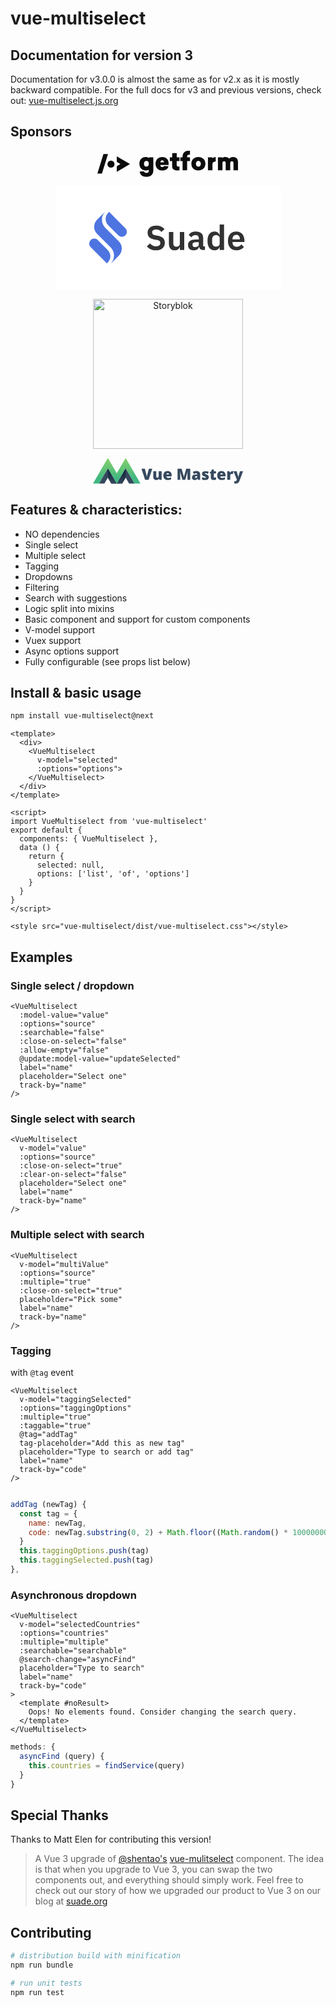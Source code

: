 # vue-multiselect

## Documentation for version 3

Documentation for v3.0.0 is almost the same as for v2.x as it is mostly backward compatible. For the full docs for v3 and previous versions, check out: [vue-multiselect.js.org](https://vue-multiselect.js.org/#sub-getting-started)

## Sponsors

<p align="center">
  <a href="https://getform.io/" target="_blank">
    <svg width="226" height="42" viewBox="0 0 113 21" xmlns="http://www.w3.org/2000/svg"><g fill="#0c0c0c" fill-rule="nonzero"><path d="M0 18.23L4.858 2.682h3.65L3.65 18.198zM15.54 16.84v-4.477l2.912-1.724-2.912-1.723V4.468l10.555 6.17z"></path><circle cx="10.89" cy="10.723" r="2.83"></circle><path d="M33.608 10.401c0-1.607.462-2.913 1.385-3.918.924-1.005 2.128-1.507 3.613-1.507 1.133 0 2.04.301 2.722.904v-.679h3.43v10.635c0 1.51-.49 2.723-1.471 3.64-.981.918-2.296 1.377-3.943 1.377-1.678 0-2.974-.37-3.888-1.108-.915-.739-1.466-1.762-1.654-3.07l3.627-.124c.023.352.208.674.501.871.301.21.724.314 1.268.314.609 0 1.084-.14 1.424-.417.341-.278.511-.696.511-1.254v-.987c-.642.48-1.485.719-2.527.719-1.485 0-2.69-.5-3.613-1.501s-1.385-2.3-1.385-3.895zm3.665 0c0 .72.175 1.28.525 1.682a1.96 1.96 0 002.81.02c.363-.423.55-.97.525-1.526v-.38a2.194 2.194 0 00-.525-1.526 1.956 1.956 0 00-2.81.025c-.349.405-.524.973-.525 1.705zM48.037 14.34c-.995-.973-1.492-2.286-1.492-3.939s.494-2.97 1.482-3.95c.988-.983 2.285-1.474 3.893-1.474 1.53 0 2.758.46 3.685 1.381.926.92 1.39 2.2 1.39 3.84v1.176h-6.608c-.022.43.111.852.375 1.192.249.294.63.441 1.142.441.7 0 1.143-.265 1.333-.797l3.651.17a3.604 3.604 0 01-1.628 2.485c-.919.62-2.003.928-3.252.927-1.657.003-2.98-.48-3.971-1.452zm2.35-5.095h2.926a1.85 1.85 0 00-.393-1.171 1.316 1.316 0 00-1.055-.423 1.334 1.334 0 00-1.045.428 1.88 1.88 0 00-.433 1.167v-.001zM57.96 8.306V5.201h1.896l.02-3.335H63.5l-.018 3.335h2.206v3.105H63.47l-.019 2.993c-.022.384.127.758.408 1.02.266.243.614.377.975.375.287 0 .573-.027.855-.078v3.056c-.58.073-1.165.113-1.75.12-1.283 0-2.293-.302-3.028-.907-.736-.605-1.101-1.51-1.097-2.714l.022-3.865H57.96zM66.379 8.306V5.201h1.793v-.675c0-1.358.434-2.452 1.304-3.282C70.345.414 71.494 0 72.923 0c.388-.003.774.025 1.157.086V3.17a3.918 3.918 0 00-.746-.058c-.4-.015-.792.12-1.097.38a1.208 1.208 0 00-.437.952V5.2h2.275v3.105h-2.282v7.267h-3.621V8.306h-1.793zM75.177 10.401c0-1.613.522-2.919 1.567-3.918 1.045-.998 2.391-1.499 4.039-1.501 1.652 0 3.005.5 4.059 1.501 1.053 1.001 1.58 2.307 1.58 3.918 0 1.614-.527 2.917-1.58 3.909-1.054.991-2.407 1.487-4.06 1.487a6.156 6.156 0 01-2.894-.666 4.858 4.858 0 01-1.993-1.901 5.51 5.51 0 01-.718-2.829zm3.665 0c0 .707.177 1.264.53 1.672.353.409.872.634 1.41.613a1.812 1.812 0 001.444-.608c.354-.404.53-.963.53-1.677-.001-.713-.177-1.28-.527-1.7a1.805 1.805 0 00-1.443-.613 1.763 1.763 0 00-1.419.618c-.35.412-.526.978-.525 1.695zM88.446 15.573V5.2h3.5v.875c.596-.649 1.507-.973 2.731-.972v3.5c-.796 0-1.43.19-1.9.573a1.9 1.9 0 00-.705 1.555v4.84h-3.626zM96.446 15.573V5.2h3.423v.721c.505-.627 1.315-.94 2.43-.94 1.433 0 2.502.474 3.209 1.423.686-.949 1.688-1.423 3.004-1.423 1.23 0 2.201.36 2.915 1.08.714.72 1.07 1.74 1.07 3.062v6.449h-3.626V9.99c0-1.074-.418-1.611-1.254-1.611a1.208 1.208 0 00-.992.416c-.228.28-.341.684-.34 1.215v5.562h-3.626V9.99c0-1.074-.425-1.611-1.273-1.611a1.183 1.183 0 00-.978.416c-.222.28-.335.684-.335 1.215v5.562h-3.627z"></path></g></svg>
  </a>
</p>

<p align="center">
  <a href="https://suade.org/" target="_blank">
    <svg width="361" height="167" viewBox="0 0 361 167" fill="none" xmlns="http://www.w3.org/2000/svg">
      <rect width="360.455" height="166.606" fill="white"/>
      <rect x="41.9138" y="41.9135" width="276.628" height="82.7789" fill="white"/>
      <path d="M160.526 103.348C169.713 103.348 174.939 98.3971 174.939 91.1356C174.939 84.8093 171.308 81.3436 163.551 79.9683L159.976 79.3082C156.29 78.6481 154.64 77.4378 154.64 74.5222C154.64 71.6616 156.785 70.0113 160.911 70.0113C164.982 70.0113 167.622 71.6066 169.493 73.9721L174.444 69.2962C171.363 65.6104 167.072 63.63 161.296 63.63C152.714 63.63 147.378 68.0859 147.378 74.9623C147.378 81.2336 151.119 84.9194 158.875 86.1296L162.506 86.6797C166.522 87.3949 167.732 88.9902 167.732 91.5757C167.732 94.8214 165.422 96.9668 160.966 96.9668C157.005 96.9668 153.759 95.3165 151.119 92.2359L146.223 96.9668C149.469 100.763 153.979 103.348 160.526 103.348Z" fill="#323232"/>
      <path d="M198.942 102.688H205.983V73.9721H198.942V92.951C198.942 96.0316 196.136 97.517 193.331 97.517C189.975 97.517 188.49 95.3715 188.49 91.4107V73.9721H181.448V92.1258C181.448 99.2773 184.749 103.348 190.635 103.348C195.366 103.348 197.676 100.763 198.667 97.902H198.942V102.688Z" fill="#323232"/>
      <path d="M221.215 103.348C225.506 103.348 228.642 101.423 229.577 97.737H229.907C230.347 100.708 232.217 102.688 235.243 102.688H239.149V97.0769H236.288V83.5441C236.288 76.9977 232.162 73.312 224.406 73.312C218.63 73.312 215.274 75.5124 213.184 78.8131L217.364 82.5539C218.74 80.5735 220.61 78.9231 223.911 78.9231C227.652 78.9231 229.247 80.7935 229.247 83.9842V86.0746H224.351C216.539 86.0746 212.083 88.9902 212.083 94.8764C212.083 99.9925 215.384 103.348 221.215 103.348ZM223.581 98.2321C220.83 98.2321 219.235 97.0769 219.235 94.7664V93.8312C219.235 91.5757 221.05 90.3105 224.736 90.3105H229.247V94.1063C229.247 96.8018 226.716 98.2321 223.581 98.2321Z" fill="#323232"/>
      <path d="M262.671 102.688H269.713V61.9797H262.671V78.7031H262.396C261.406 75.4024 258.271 73.312 254.475 73.312C247.268 73.312 243.252 78.7031 243.252 88.2751C243.252 97.902 247.268 103.348 254.475 103.348C258.271 103.348 261.351 101.148 262.396 97.902H262.671V102.688ZM256.73 97.517C253.099 97.517 250.624 94.8764 250.624 90.8056V85.8546C250.624 81.7837 253.099 79.0882 256.73 79.0882C260.086 79.0882 262.671 80.9035 262.671 83.7091V92.841C262.671 95.8116 260.086 97.517 256.73 97.517Z" fill="#323232"/>
      <path d="M289.44 103.348C294.777 103.348 298.957 101.313 301.323 98.0671L297.527 93.8312C295.767 96.0867 293.676 97.737 290.211 97.737C285.59 97.737 283.224 94.9314 283.224 90.8056V90.0904H302.313V87.78C302.313 79.9133 298.187 73.312 289.22 73.312C280.804 73.312 275.908 79.1982 275.908 88.2751C275.908 97.4619 280.969 103.348 289.44 103.348ZM289.33 78.5931C292.961 78.5931 294.997 81.2886 294.997 85.2494V85.7445H283.224V85.3044C283.224 81.3436 285.645 78.5931 289.33 78.5931Z" fill="#323232"/>
      <path d="M85.7387 41.8386L111.847 67.9467C114.981 71.0813 114.981 76.1634 111.847 79.298C108.712 82.4326 103.63 82.4326 100.495 79.298L84.3587 63.1613C78.8517 57.6543 78.8517 48.7256 84.3587 43.2185L85.7387 41.8386Z" fill="#4D74E0"/>
      <path fill-rule="evenodd" clip-rule="evenodd" d="M79.8782 67.5258C79.8391 67.4874 79.8001 67.4487 79.7612 67.4099L79.7582 67.4068L79.7551 67.4038C72.4991 60.1445 72.5001 48.3775 79.7582 41.1195C79.798 41.0796 79.838 41.04 79.8782 41.0005L79.8777 41L79.7582 41.1195L66.6145 54.2632C60.3453 60.5323 60.3453 70.6967 66.6145 76.9659L88.1223 98.4737L88.1218 98.4742C88.1619 98.5136 88.2019 98.5533 88.2418 98.5932C95.5009 105.852 95.5009 117.621 88.2418 124.881C88.2019 124.92 88.1619 124.96 88.1218 124.999L88.1223 125L88.2418 124.881L101.385 111.737C107.655 105.468 107.655 95.3033 101.385 89.0341L79.8777 67.5263L79.8782 67.5258Z" fill="#4D74E0"/>
      <path d="M82.2343 124.17L56.328 98.2638C53.1935 95.1292 53.1935 90.047 56.328 86.9124C59.4626 83.7778 64.5448 83.7778 67.6794 86.9124L83.6776 102.911C89.1497 108.383 89.1497 117.255 83.6776 122.727L82.2343 124.17Z" fill="#4D74E0"/>
    </svg>
  </a>
</p>

<p align="center">
  <a href="https://www.storyblok.com/developers?utm_source=newsletter&utm_medium=logo&utm_campaign=vuejs-newsletter" target="_blank">
    <img src="https://a.storyblok.com/f/51376/3856x824/fea44d52a9/colored-full.png" alt="Storyblok" width="240px">
  </a>
</p>

<p align="center">
  <a href="https://www.vuemastery.com/" target="_blank">
    <svg width="240" height="42" viewBox="0 0 480 84" fill="none" xmlns="http://www.w3.org/2000/svg">
    <g clip-path="url(#clip0)">
    <path d="M36.5 83.1L47.5 64.1L58.5 83.1H76L47.5 33.8L19 83.1H36.5Z" fill="#36495E"/>
    <path d="M47.5 33.8V64.1L58.5 83.1H76L47.5 33.8Z" fill="url(#paint0_linear)"/>
    <path d="M115.5 83.1L104.5 64.1L93.5 83.1H76L104.5 33.8L133 83.1H115.5Z" fill="#36495E"/>
    <path d="M104.5 33.8V64.1L93.5 83.1H76L104.5 33.8Z" fill="url(#paint1_linear)"/>
    <path d="M104.5 0.900024L76 50.2L47.5 0.900024L0 83.1H19L47.5 33.8L76 83.1L104.5 33.8L133 83.1H152L104.5 0.900024Z" fill="url(#paint2_linear)"/>
    <path d="M178.9 35.6H189.7L178 71.2H166.7L155.1 35.6H165.9L170.7 53.6C171.7 57.6 172.3 60.4 172.4 62C172.5 60.9 172.7 59.4 173.1 57.7C173.4 56 173.7 54.7 174 53.7L178.9 35.6Z" fill="#36495E"/>
    <path d="M212.6 71.2L211.4 67.8H210.8C210 69.1 208.9 70 207.5 70.7C206.1 71.4 204.4 71.7 202.5 71.7C199.5 71.7 197.1 70.8 195.4 69.1C193.7 67.3 192.9 64.9 192.9 61.6V43.6H202.4V58.7C202.4 60.5 202.7 61.9 203.2 62.8C203.7 63.7 204.5 64.2 205.7 64.2C207.3 64.2 208.5 63.6 209.2 62.3C209.9 61 210.2 58.8 210.2 55.8V43.6H219.7V71.2H212.6Z" fill="#36495E"/>
    <path d="M239.6 71.6999C235 71.6999 231.4 70.5 228.9 68C226.4 65.6 225.1 62.0999 225.1 57.5999C225.1 52.8999 226.3 49.4 228.6 46.9C231 44.4 234.3 43.2 238.7 43.2C242.9 43.2 246.1 44.3 248.3 46.4C250.6 48.6 251.7 51.6999 251.7 55.7999V60H234.7C234.8 61.5 235.3 62.6999 236.4 63.5999C237.5 64.4999 238.9 64.9 240.7 64.9C242.4 64.9 243.9 64.7 245.3 64.4C246.7 64.1 248.2 63.4999 249.9 62.7999V69.5999C248.4 70.3999 246.9 70.8999 245.3 71.1999C243.7 71.4999 241.8 71.6999 239.6 71.6999ZM239.1 49.5999C238 49.5999 237 50 236.3 50.7C235.5 51.4 235.1 52.5 235 54H243.2C243.2 52.7 242.8 51.5999 242.1 50.7999C241.4 49.9999 240.3 49.5999 239.1 49.5999Z" fill="#36495E"/>
    <path d="M286.1 71.2L278.8 45.6H278.6C278.9 50 279.1 53.4 279.1 55.8V71.2H270.6V35.6H283.4L290.8 60.8H291L298.3 35.6H311.1V71.2H302.3V55.6C302.3 54.8 302.3 53.9 302.3 52.9C302.3 51.9 302.4 49.5 302.6 45.6H302.4L295.2 71.2H286.1Z" fill="#36495E"/>
    <path d="M336.2 71.1999L334.4 67.5999H334.2C332.9 69.1999 331.6 70.3 330.3 70.9C329 71.5 327.3 71.8 325.1 71.8C322.5 71.8 320.5 71 319 69.5C317.5 67.9 316.8 65.8 316.8 62.9C316.8 60 317.8 57.7999 319.9 56.2999C321.9 54.8999 324.9 54.1 328.8 53.9L333.4 53.7999V53.4C333.4 51.1 332.3 50 330 50C328 50 325.4 50.7 322.3 52L319.6 45.7C322.8 44 326.9 43.2 331.8 43.2C335.3 43.2 338.1 44.0999 340 45.7999C341.9 47.5999 342.9 49.9999 342.9 53.0999V71.1999H336.2V71.1999ZM329.1 64.9C330.3 64.9 331.2 64.4999 332.1 63.7999C333 63.0999 333.3 62.1 333.3 61V58.9L331.1 59C328 59.1 326.4 60.3 326.4 62.5C326.4 64.1 327.3 64.9 329.1 64.9Z" fill="#36495E"/>
    <path d="M370.5 62.6999C370.5 65.6999 369.5 67.8999 367.5 69.3999C365.5 70.8999 362.6 71.6999 358.8 71.6999C356.8 71.6999 355 71.5999 353.5 71.3999C352 71.1999 350.5 70.7999 348.9 70.1999V62.5999C350.4 63.1999 352 63.7999 353.8 64.1999C355.6 64.5999 357.1 64.7999 358.5 64.7999C360.6 64.7999 361.6 64.2999 361.6 63.3999C361.6 62.8999 361.3 62.4999 360.7 62.0999C360.1 61.6999 358.5 60.9999 355.7 59.8999C353.2 58.8999 351.4 57.6999 350.4 56.3999C349.4 55.0999 348.9 53.3999 348.9 51.3999C348.9 48.7999 349.9 46.7999 351.9 45.3999C353.9 43.9999 356.7 43.2999 360.3 43.2999C362.1 43.2999 363.8 43.4999 365.4 43.8999C367 44.2999 368.7 44.8999 370.4 45.5999L367.8 51.6999C366.5 51.0999 365.2 50.6999 363.8 50.2999C362.4 49.8999 361.2 49.6999 360.3 49.6999C358.7 49.6999 358 50.0999 358 50.7999C358 51.2999 358.3 51.6999 358.8 51.9999C359.3 52.2999 360.9 52.9999 363.5 53.9999C365.4 54.7999 366.9 55.5999 367.8 56.2999C368.7 56.9999 369.4 57.9999 369.9 58.9999C370.4 59.9999 370.5 61.1999 370.5 62.6999Z" fill="#36495E"/>
    <path d="M389.3 64.1C390.6 64.1 392.1 63.8 393.9 63.2V70.1C392.6 70.7 391.4 71 390.2 71.3C389 71.5 387.7 71.7 386.1 71.7C382.9 71.7 380.6 70.9 379.2 69.4C377.8 67.8 377.1 65.4 377.1 62.2V50.7H373.8V46.8L378 43.8L380.5 38H386.7V43.5H393.5V50.6H386.7V61.3C386.7 63.3 387.6 64.1 389.3 64.1Z" fill="#36495E"/>
    <path d="M412 71.6999C407.4 71.6999 403.8 70.5 401.3 68C398.8 65.6 397.5 62.0999 397.5 57.5999C397.5 52.8999 398.7 49.4 401 46.9C403.4 44.4 406.7 43.2 411.1 43.2C415.3 43.2 418.5 44.3 420.7 46.4C423 48.6 424.1 51.6999 424.1 55.7999V60H407.1C407.2 61.5 407.7 62.6999 408.8 63.5999C409.9 64.4999 411.3 64.9 413.1 64.9C414.8 64.9 416.3 64.7 417.7 64.4C419.1 64.1 420.6 63.4999 422.3 62.7999V69.5999C420.8 70.3999 419.3 70.8999 417.7 71.1999C416.1 71.4999 414.2 71.6999 412 71.6999ZM411.5 49.5999C410.4 49.5999 409.4 50 408.7 50.7C407.9 51.4 407.5 52.5 407.4 54H415.6C415.6 52.7 415.2 51.5999 414.5 50.7999C413.8 49.9999 412.7 49.5999 411.5 49.5999Z" fill="#36495E"/>
    <path d="M446.2 43.1C447 43.1 447.8 43.2 448.6 43.3L449.1 43.4L448.2 52.4C447.4 52.2 446.3 52.1 445 52.1C442.9 52.1 441.4 52.6 440.5 53.5C439.6 54.4 439.1 55.8 439.1 57.6V71.1H429.6V43.6H436.7L438.2 48H438.7C439.5 46.5 440.6 45.4 442 44.5C443.3 43.6 444.7 43.1 446.2 43.1Z" fill="#36495E"/>
    <path d="M449.6 43.6H459.6L464.3 59.4C464.5 60.2 464.7 61.2 464.8 62.4H465C465.1 61.3 465.3 60.3 465.6 59.5L470.4 43.6H480.1L469.2 72.9C467.8 76.6 466.1 79.3 464.1 80.8C462.1 82.3 459.4 83.1 456.1 83.1C454.8 83.1 453.5 83 452.2 82.7V75.2C453.1 75.4 454 75.5 455.1 75.5C455.9 75.5 456.7 75.3 457.3 75C457.9 74.7 458.5 74.2 459 73.6C459.5 73 460 72 460.5 70.7L449.6 43.6Z" fill="#36495E"/>
    </g>
    <defs>
    <linearGradient id="paint0_linear" x1="61.7617" y1="83.1439" x2="61.7617" y2="33.7713" gradientUnits="userSpaceOnUse">
    <stop stop-color="#36495E"/>
    <stop offset="1" stop-color="#0A1C33"/>
    </linearGradient>
    <linearGradient id="paint1_linear" x1="90.2671" y1="83.1439" x2="90.2671" y2="33.7713" gradientUnits="userSpaceOnUse">
    <stop stop-color="#36495E"/>
    <stop offset="1" stop-color="#0A1C33"/>
    </linearGradient>
    <linearGradient id="paint2_linear" x1="76.0144" y1="83.1439" x2="76.0144" y2="0.856122" gradientUnits="userSpaceOnUse">
    <stop offset="0.2" stop-color="#41B782"/>
    <stop offset="1" stop-color="#86D169"/>
    </linearGradient>
    <clipPath id="clip0">
    <rect width="480" height="84" fill="white"/>
    </clipPath>
    </defs>
    </svg>
  </a>
</p>

## Features & characteristics:
* NO dependencies
* Single select
* Multiple select
* Tagging
* Dropdowns
* Filtering
* Search with suggestions
* Logic split into mixins
* Basic component and support for custom components
* V-model support
* Vuex support
* Async options support
* Fully configurable (see props list below)


## Install & basic usage

```bash
npm install vue-multiselect@next
```

```vue
<template>
  <div>
    <VueMultiselect
      v-model="selected"
      :options="options">
    </VueMultiselect>
  </div>
</template>

<script>
import VueMultiselect from 'vue-multiselect'
export default {
  components: { VueMultiselect },
  data () {
    return {
      selected: null,
      options: ['list', 'of', 'options']
    }
  }
}
</script>

<style src="vue-multiselect/dist/vue-multiselect.css"></style>
```

## Examples

### Single select / dropdown
```vue
<VueMultiselect
  :model-value="value"
  :options="source"
  :searchable="false"
  :close-on-select="false"
  :allow-empty="false"
  @update:model-value="updateSelected"
  label="name"
  placeholder="Select one"
  track-by="name"
/>
```

### Single select with search
```vue
<VueMultiselect
  v-model="value"
  :options="source"
  :close-on-select="true"
  :clear-on-select="false"
  placeholder="Select one"
  label="name"
  track-by="name"
/>
```

### Multiple select with search
```vue
<VueMultiselect
  v-model="multiValue"
  :options="source"
  :multiple="true"
  :close-on-select="true"
  placeholder="Pick some"
  label="name"
  track-by="name"
/>
```

### Tagging
with `@tag` event
```vue
<VueMultiselect
  v-model="taggingSelected"
  :options="taggingOptions"
  :multiple="true"
  :taggable="true"
  @tag="addTag"
  tag-placeholder="Add this as new tag"
  placeholder="Type to search or add tag"
  label="name"
  track-by="code"
/>
```

``` javascript

addTag (newTag) {
  const tag = {
    name: newTag,
    code: newTag.substring(0, 2) + Math.floor((Math.random() * 10000000))
  }
  this.taggingOptions.push(tag)
  this.taggingSelected.push(tag)
},
```

### Asynchronous dropdown
```vue
<VueMultiselect
  v-model="selectedCountries"
  :options="countries"
  :multiple="multiple"
  :searchable="searchable"
  @search-change="asyncFind"
  placeholder="Type to search"
  label="name"
  track-by="code"
>
  <template #noResult>
    Oops! No elements found. Consider changing the search query.
  </template>
</VueMultiselect>
```

``` javascript
methods: {
  asyncFind (query) {
    this.countries = findService(query)
  }
}
```

## Special Thanks

Thanks to Matt Elen for contributing this version!

> A Vue 3 upgrade of [@shentao's](https://github.com/shentao) [vue-mulitselect](https://github.com/shentao/vue-multiselect) component. The idea is that when you upgrade to Vue 3, you can swap the two components out, and everything should simply work. Feel free to check out our story of how we upgraded our product to Vue 3 on our blog at  [suade.org](https://suade.org/a-products-vue-3-migration-a-real-life-story/)

## Contributing

``` bash
# distribution build with minification
npm run bundle

# run unit tests
npm run test

```
